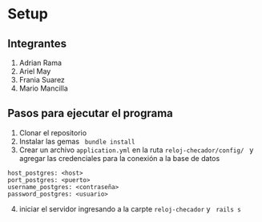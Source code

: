 # Setup

## Integrantes

1. Adrian Rama
2. Ariel May
3. Frania Suarez
4. Mario Mancilla

## Pasos para ejecutar el programa

1. Clonar el repositorio
2. Instalar las gemas
``` bundle install```
3. Crear un archivo ```application.yml``` en la ruta
```reloj-checador/config/ ``` y agregar las credenciales para la conexión a la base de datos
```
host_postgres: <host>
port_postgres: <puerto>
username_postgres: <contraseña>
password_postgres: <usuario>
```
4. iniciar el servidor ingresando a la carpte ```reloj-checador```  y ``` rails s```